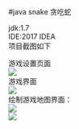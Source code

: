 #java snake 贪吃蛇
  
jdk:1.7  
IDE:2017 IDEA  
项目截图如下  
  

[1]:/1.png
[2]:/2.jpg
[3]:/3.png
[4]:/4.jpg



游戏设置页面  
![][1]  
游戏界面  
![][2]  
绘制游戏地图界面：  
![][3]  
![][4]